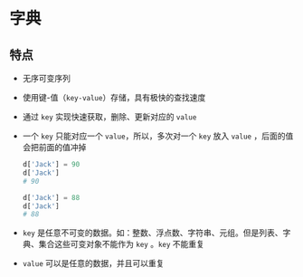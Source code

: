 # 字典

## 特点

+ 无序可变序列
+ 使用键-值（`key-value`）存储，具有极快的查找速度
+ 通过 `key` 实现快速获取，删除、更新对应的 `value`
+ 一个 `key` 只能对应一个 `value`，所以，多次对一个 `key` 放入 `value` ，后面的值会把前面的值冲掉

  ```py
  d['Jack'] = 90
  d['Jack']
  # 90

  d['Jack'] = 88
  d['Jack']
  # 88
  ```

+ `key` 是任意不可变的数据。如：整数、浮点数、字符串、元组。但是列表、字典、集合这些可变对象不能作为 `key` 。`key` 不能重复

+ `value` 可以是任意的数据，并且可以重复
